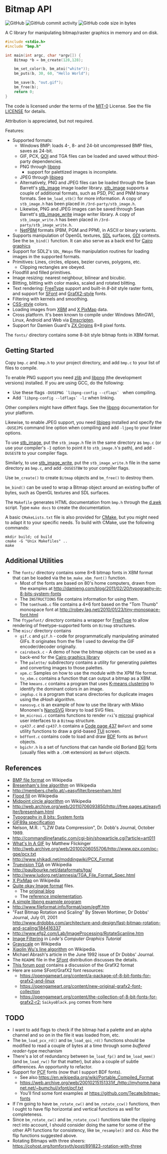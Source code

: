 # Bitmap API

![GitHub](https://img.shields.io/github/license/wernsey/bitmap)
![GitHub commit activity](https://img.shields.io/github/commit-activity/y/wernsey/bitmap)
![GitHub code size in bytes](https://img.shields.io/github/languages/code-size/wernsey/bitmap)

A C library for manipulating bitmap/raster graphics in memory and on disk.

```c
#include <stdio.h>
#include "bmp.h"

int main(int argc, char *argv[]) {
    Bitmap *b = bm_create(128,128);

    bm_set_color(b, bm_atoi("white"));
    bm_puts(b, 30, 60, "Hello World");

    bm_save(b, "out.gif");
    bm_free(b);
    return 0;
}
```

The code is licensed under the terms of the [MIT-0][] License. See the file
[LICENSE](LICENSE) for details.

Attribution is appreciated, but not required.

[MIT-0]: https://en.wikipedia.org/wiki/MIT_License#MIT_No_Attribution_License

Features:
* Supported formats:
  * Windows BMP: loads 4-, 8- and 24-bit uncompressed BMP files, saves as 24-bit.
  * GIF, PCX, [QOI][] and TGA files can be loaded and saved without
    third-party dependencies.
  * PNG through [libpng](http://www.libpng.org)
    * support for palettized images is incomplete.
  * JPEG through [libjpeg](http://www.ijg.org/)
  * Alternatively, PNG and JPEG files can be loaded through the Sean Barrett's
    [stb_image][] image loader library. [stb_image][] supports a couple of
    additional formats, such as PSD, PIC and PNM binary formats. See
    `bm_load_stb()` for more information.
    A copy of `stb_image.h` has been placed in `/3rd-party/stb_image.h`.
  * Likewise, PNG and JPEG images can be saved through Sean Barrett's
    [stb_image_write][] image writer library.
    A copy of `stb_image_write.h` has been placed in `/3rd-party/stb_image_write.h`.
  * [NetPBM][] formats (PBM, PGM and PPM), in ASCII or binary variants.
* Supports manipulation of OpenGL textures, [SDL](https://www.libsdl.org/)
  surfaces, [GDI](https://en.wikipedia.org/wiki/Graphics_Device_Interface)
  contexts. See the `bm_bind()` function. It can also serve as a back end for
  [Cairo graphics](https://cairographics.org)
* Support for SDL2's `SDL_RWops` file manipulation routines for loading images
  in the supported formats.
* Primitives: Lines, circles, elipses, bezier curves, polygons, etc.
  * Clipping rectangles are obeyed.
* Floodfill and filled primitives.
* Image resizing: nearest neighbour, bilinear and bicubic.
* Blitting, blitting with color masks, scaled and rotated blitting.
* Text rendering: [FreeType][freetype] support and built-in _8-bit_ style
  raster fonts, and support for [SFont][sfont] and [GrafX2-style][grafx2] fonts.
* Filtering with kernels and smoothing.
* [CSS-style](http://en.wikipedia.org/wiki/Web_colors) colors.
* Loading images from [XBM](https://en.wikipedia.org/wiki/X_BitMap) and [X
  PixMap](https://en.wikipedia.org/wiki/X_PixMap) data.
* Cross platform. It's been known to compile under Windows (MinGW), Linux,
  Android and Web via [Emscripten][emscripten].
* Support for Damien Guard's [ZX Origins][zx-origins] 8&times;8 pixel fonts.

The `fonts/` directory contains some 8-bit style bitmap fonts in XBM format.

[freetype]: https://www.freetype.org/
[emscripten]: http://kripken.github.io/emscripten-site/
[stb_image]: https://github.com/nothings/stb/blob/master/stb_image.h
[stb_image_write]: https://github.com/nothings/stb/blob/master/stb_image_write.h
[sfont]: http://www.linux-games.com/sfont/
[grafx2]: https://en.wikipedia.org/wiki/GrafX2
[NetPBM]: https://en.wikipedia.org/wiki/Netpbm

## Getting Started

Copy `bmp.c` and `bmp.h` to your project directory, and add `bmp.c` to your
list of files to compile.

To enable PNG support you need [zlib][] and [libpng][] (the development
versions) installed. If you are using GCC, do the following:

* Use these flags ``-DUSEPNG `libpng-config --cflags` `` when compiling.
* Add `` `libpng-config --ldflags` -lz `` when linking.

Other compilers might have diffent flags. See the [libpng][] documentation for
your platform.

Likewise, to enable JPEG support, you need [libjpeg][] installed and specify
the `-DUSEJPG` command line option when compiling and add `-ljpeg` to your
linker options.

To use [stb_image][], put the `stb_image.h` file in the same directory as
`bmp.c` (or use your compiler's `-I` option to point it to `stb_image.h`'s
path), and add `-DUSESTB` to your compiler flags.

Similarly, to use [stb_image_write][], put the `stb_image_write.h` file in the
same directory as `bmp.c`, and add `-DUSESTBW` to your compiler flags.

Use `bm_create()` to create `Bitmap` objects and `bm_free()` to destroy them.

`bm_bind()` can be used to wrap a Bitmap object around an existing buffer of
bytes, such as OpenGL textures and SDL surfaces.

The `Makefile` generates HTML documentation from `bmp.h` through the
[d.awk][dawk] script. Type `make docs` to create the documentation.

A basic `CMakeLists.txt` file is also provided for [CMake][], but you might need
to adapt it to your specific needs. To build with CMake, use the following commands:

```
mkdir build; cd build
cmake -G "Unix Makefiles" ..
make
```

[dawk]: https://github.com/wernsey/d.awk
[zlib]: https://www.zlib.net
[libpng]: http://www.libpng.org
[libjpeg]: http://www.ijg.org/
[CMake]: https://cmake.org/

## Additional Utilities

* The `fonts/` directory contains some 8&times;8 bitmap fonts in XBM format
  that can be loaded via the `bm_make_xbm_font()` function.
  * Most of the fonts are based on 80's home computers, drawn from the examples
    at http://damieng.com/blog/2011/02/20/typography-in-8-bits-system-fonts
  * The `INSTRUCTIONS` file contains information for using them.
  * The `tomthumb.c` file contains a 4&times;6 font based on the "Tom Thumb"
    monospace font at http://robey.lag.net/2010/01/23/tiny-monospace-font.html
* The `ftypefont/` directory contains a wrapper for
  [FreeType](http://www.freetype.org/) to allow rendering of freetype-supported
  fonts on `Bitmap` structures.
* The `misc/` directory contains
  * `gif.c` and `gif.h` - code for programmatically manipulating animated GIFs.
    It originates from the file I used to develop the GIF encoder/decoder
    originally.
  * `cairoback.c` - A demo of how the bitmap objects can be used as a back-end
    for the [Cairo graphics library](https://cairographics.org)
  * The `palette/` subdirectory contains a utility for generating palettes and
    converting images to those palettes.
  * `xpm.c`: Samples on how to use the module with the XPM file
    format. `to_xbm.c` contains a function that can output a bitmap as a XBM.
  * The `kmeans.c` contains a program that uses
    [K-means clustering](https://en.wikipedia.org/wiki/K-means_clustering) to
    identify the dominant colors in an image.
  * `imgdup.c` is a program that scans directories for duplicate images using
    the _dHash_ algorithm.
  * `nanosvg.c` is an example of how to use the library with Mikko Mononen's [NanoSVG][]
    library to load SVG files.
  * `bm_microui.c` contains functions to render `rxi`'s [microui][] graphical
    user interfaces to a `Bitmap` structure.
  * `cp437.c` and `cp437.h` contains a [Code page 437][cp437] `BmFont` and
    some utility functions to draw a grid-based [TUI][] screen.
  * `bdffont.c` contains code to load and draw [BDF][] fonts as `BmFont` objects.
  * `bgichr.h` is a set of functions that can handle old Borland [BGI][bgi] fonts
    (usually files with a `.CHR` extension) as `BmFont` objects.

[NanoSVG]: https://github.com/memononen/nanosvg
[microui]: https://github.com/rxi/microui
[cp437]: https://en.wikipedia.org/wiki/Code_page_437
[TUI]: https://en.wikipedia.org/wiki/Text-based_user_interface
[BDF]: https://en.wikipedia.org/wiki/Glyph_Bitmap_Distribution_Format
[bgi]: https://en.wikipedia.org/wiki/Borland_Graphics_Interface

## References

* [BMP file format](http://en.wikipedia.org/wiki/BMP_file_format) on Wikipedia
* [Bresenham's line
  algorithm](http://en.wikipedia.org/wiki/Bresenham%27s_line_algorithm) on
  Wikipedia
* <http://members.chello.at/~easyfilter/bresenham.html>
* [Flood fill](http://en.wikipedia.org/wiki/Flood_fill) on Wikipedia
* [Midpoint circle
  algorithm](http://en.wikipedia.org/wiki/Midpoint_circle_algorithm) on
  Wikipedia
* <http://web.archive.org/web/20110706093850/http://free.pages.at/easyfilter/bresenham.html>
* [Typography in 8 bits: System
  fonts](http://damieng.com/blog/2011/02/20/typography-in-8-bits-system-fonts)
* [GIF89a specification](http://www.w3.org/Graphics/GIF/spec-gif89a.txt)
* Nelson, M.R. : "LZW Data Compression", Dr. Dobb's Journal, October 1989.
* <http://commandlinefanatic.com/cgi-bin/showarticle.cgi?article=art011>
* [What's In A
  GIF](http://www.matthewflickinger.com/lab/whatsinagif/index.html) by Matthew
  Flickinger
* <http://web.archive.org/web/20100206055706/http://www.qzx.com/pc-gpe/pcx.txt>
* <http://www.shikadi.net/moddingwiki/PCX_Format>
* [Truevision TGA](https://en.wikipedia.org/wiki/Truevision_TGA) on Wikipedia
* <http://paulbourke.net/dataformats/tga/>
* <http://www.ludorg.net/amnesia/TGA_File_Format_Spec.html>
* [X PixMap](https://en.wikipedia.org/wiki/X_PixMap) on Wikipedia
* [Quite okay Image format][QOI] files.
  * The [original blog](https://phoboslab.org/log/2021/11/qoi-fast-lossless-image-compression)
  * The [reference implementation][qoi.h].
* [A simple libpng example program](http://zarb.org/~gc/html/libpng.html)
* <http://www.fileformat.info/format/xpm/egff.htm>
* "Fast Bitmap Rotation and Scaling" By Steven Mortimer, Dr Dobbs' Journal,
  July 01, 2001  \
  <http://www.drdobbs.com/architecture-and-design/fast-bitmap-rotation-and-scaling/184416337>
* <http://www.efg2.com/Lab/ImageProcessing/RotateScanline.htm>
* [Image Filtering](http://lodev.org/cgtutor/filtering.html) in _Lode's Computer Graphics Tutorial_
* [Grayscale](https://en.wikipedia.org/wiki/Grayscale) on Wikipedia
* [Xiaolin Wu's line algorithm](https://en.wikipedia.org/wiki/Xiaolin_Wu%27s_line_algorithm) on Wikipedia.
* Michael Abrash's article in the June 1992 issue of Dr Dobbs' Journal.
* The `README` file in the [SFont][sfont] distribution discusses the details.
* [This forum post](https://groups.google.com/forum/#!topic/grafx2/EQJCZDvFNfk) contains a discussion of the GrafX2 format
* Here are some SFont/GrafX2 font resources:
  * <https://opengameart.org/content/a-package-of-8-bit-fonts-for-grafx2-and-linux>
  * <https://opengameart.org/content/new-original-grafx2-font-collection>
  * <https://opengameart.org/content/the-collection-of-8-bit-fonts-for-grafx2-r2>; `SaikyoBlack.png` comes from here

[sfont]: http://www.linux-games.com/sfont/
[zx-origins]: https://damieng.com/typography/zx-origins/
[QOI]: https://qoiformat.org/
[qoi.h]: https://github.com/phoboslab/qoi/blob/master/qoi.h

## TODO

* I want to add flags to check if the bitmap had a palette and an alpha channel
  and so on in the file it was loaded from, etc.
* The `bm_load_pcx_rd()` and `bm_load_qoi_rd()` functions should be modified to read a couple
  of bytes at a time through some _buffered reader_-type mechanism
* There's a lot of redundancy between `bm_load_fp()` and `bm_load_mem()` (and `bm_load_rw()`
  for that matter), but also a couple of subtle differences. An opportunity to refactor.
* Support for [PCF][] fonts (now that I support BDF fonts).
  * See also <https://en.wikipedia.org/wiki/Portable_Compiled_Format>
  * <https://web.archive.org/web/20010215151331if_/http://myhome.hananet.net/~bumchul/xfont/pcf.txt>
  * You'll find some font examples at <https://github.com/Tecate/bitmap-fonts>
* If I'm going to have `bm_rotate_cw()` and `bm_rotate_ccw()` functions, then I ought to have
  flip horizontal and vertical functions as well for completeness.
* Since `bm_rotate_cw()` and `bm_rotate_ccw()` functions take the clipping rect into account,
  I should consider doing the same for some of the other API functions for consistency, like
  `bm_resample()` and co. Also the flip functions suggested above.
* Rotating Bitmaps with three sheers: <https://cohost.org/tomforsyth/post/891823-rotation-with-three>

[PCF]: https://fontforge.org/docs/techref/pcf-format.html
